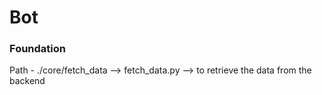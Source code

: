 # Bot

### Foundation

Path -  ./core/fetch_data --> fetch_data.py --> to retrieve the data from the backend

